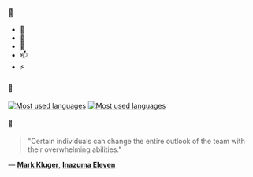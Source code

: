 ### 👋

- 🔭
- 🌱
- 💬
- 📫
- ⚡

#### 🧏

[![Most used languages](https://github-readme-stats-aynah.vercel.app/api/top-langs/?username=aynh&theme=solarized-dark&langs_count=6&layout=compact&hide_title=true)](https://github.com/anuraghazra/github-readme-stats#gh-dark-mode-only)
[![Most used languages](https://github-readme-stats-aynah.vercel.app/api/top-langs/?username=aynh&theme=solarized-light&langs_count=6&layout=compact&hide_title=true)](https://github.com/anuraghazra/github-readme-stats#gh-light-mode-only)

#### 💬

> "Certain individuals can change the entire outlook of the team with their overwhelming abilities."

&mdash; [**Mark Kluger**](https://myanimelist.net/character.php?q=Mark%20Kluger&cat=character), [**Inazuma Eleven**](https://myanimelist.net/search/all?q=Inazuma%20Eleven&cat=all)
